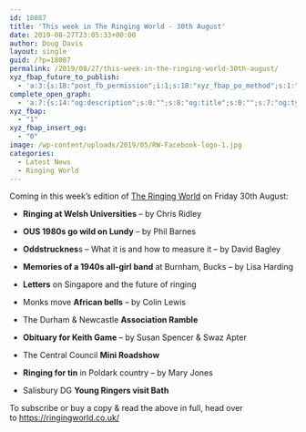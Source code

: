```yaml
---
id: 18087
title: 'This week in The Ringing World - 30th August'
date: 2019-08-27T23:05:33+00:00
author: Doug Davis
layout: single
guid: /?p=18087
permalink: /2019/08/27/this-week-in-the-ringing-world-30th-august/
xyz_fbap_future_to_publish:
  - 'a:3:{s:18:"post_fb_permission";i:1;s:18:"xyz_fbap_po_method";s:1:"2";s:16:"xyz_fbap_message";s:62:"News item added to the CCCBR website: {POST_TITLE} {PERMALINK}";}'
complete_open_graph:
  - 'a:7:{s:14:"og:description";s:0:"";s:8:"og:title";s:0:"";s:7:"og:type";s:0:"";s:12:"twitter:card";s:7:"summary";s:15:"twitter:creator";s:0:"";s:19:"twitter:description";s:0:"";s:8:"og:image";s:5:"17238";}'
xyz_fbap:
  - "1"
xyz_fbap_insert_og:
  - "0"
image: /wp-content/uploads/2019/05/RW-Facebook-logo-1.jpg
categories:
  - Latest News
  - Ringing World
---
```

Coming in this week’s edition of <a href="https://www.ringingworld.co.uk/" target="_blank" rel="noopener noreferrer">The Ringing World</a> on Friday 30th August:

+ **Ringing at Welsh Universities** – by Chris Ridley

+ **OUS 1980s go wild on Lundy** – by Phil Barnes

+ **Oddstrucknes**s – What it is and how to measure it – by David Bagley

+ **Memories of a 1940s all-girl band** at Burnham, Bucks – by Lisa Harding

+ **Letters** on Singapore and the future of ringing

+ Monks move **African bells** – by Colin Lewis

+ The Durham & Newcastle **Association Ramble**

+ **Obituary for Keith Game** – by Susan Spencer & Swaz Apter

+ The Central Council **Mini Roadshow**

+ **Ringing for tin** in Poldark country – by Mary Jones

+ Salisbury DG **Young Ringers visit Bath**

To subscribe or buy a copy & read the above in full, head over to <a href="https://ringingworld.co.uk/" target="_blank" rel="noopener noreferrer">https://ringingworld.co.uk/</a>
